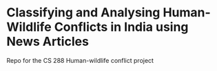 # Classifying and Analysing Human-Wildlife Conflicts in India using News Articles
Repo for the CS 288 Human-wildlife conflict project

